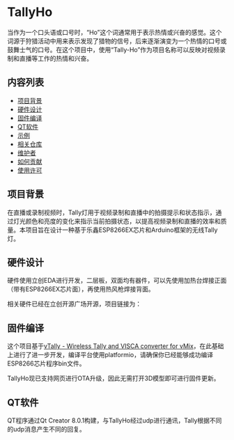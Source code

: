 
# TallyHo
当作为一个口头语或口号时，“Ho”这个词通常用于表示热情或兴奋的感觉。这个词源于狩猎活动中用来表示发现了猎物的信号，后来逐渐演变为一个热情的口号或鼓舞士气的口号。在这个项目中，使用“Tally-Ho”作为项目名称可以反映对视频录制和直播等工作的热情和兴奋。

## 内容列表
- [项目背景](#项目背景)
- [硬件设计](#硬件设计)
- [固件编译](#固件编译)
- [QT软件](#QT软件)
- [示例](#示例)
- [相关仓库](#相关仓库)
- [维护者](#维护者)
- [如何贡献](#如何贡献)
- [使用许可](#使用许可)


## 项目背景
在直播或录制视频时，Tally灯用于视频录制和直播中的拍摄提示和状态指示，通过灯光颜色和亮度的变化来指示当前拍摄状态，以提高视频录制和直播的效率和质量。本项目旨在设计一种基于乐鑫ESP8266EX芯片和Arduino框架的无线Tally灯。

## 硬件设计

硬件使用立创EDA进行开发，二层板，双面均有器件，可以先使用加热台焊接正面（带有ESP8266EX芯片面），再使用热风枪焊接背面。

相关硬件已经在立创开源广场开源，项目链接为：

[征集令 | 无线Tally灯]: https://oshwhub.com/lc717863696/wu-xiantally-deng

## 固件编译 
这个项目基于[vTally - Wireless Tally and VISCA converter for vMix](https://github.com/wasn-eu/vTally)，在此基础上进行了进一步开发，编译平台使用platformio，请确保你已经能够成功编译ESP8266芯片程序bin文件。

TallyHo现已支持网页进行OTA升级，因此无需打开3D模型即可进行固件更新。

## QT软件

QT程序通过Qt Creator 8.0.1构建，与TallyHo经过udp进行通讯，Tally根据不同的udp消息产生不同的回复。

